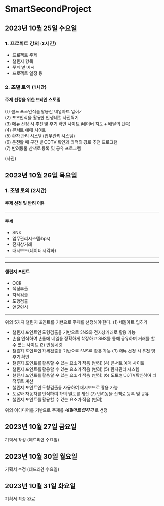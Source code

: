 # SmartSecondProject
## 2023년 10월 25일 수요일            
### 1. 프로젝트 강의 (3시간)
- 프로젝트 주제            
- 챌린지 항목            
- 주제 별 예시            
- 프로젝트 일정 등            

### 2. 조별 토의 (1시간)            
#### 주제 선정을 위한 브레인 스토밍            
(1) 핸드 포즈인식을 활용한 네일아트 입히기            
(2) 포즈인식을 활용한 인생네컷 사진찍기            
(3) 메뉴 선정 시 추천 및 후기 확인 사이트 (네이버 지도 + 배달의 민족)            
(4) 콘서트 예매 사이트            
(5) 환자 관리 시스템 (업무관리 시스템)            
(6) 운전할 때 구간 별 CCTV 확인과 최적의 경로 추천 프로그램            
(7) 반려동물 산책로 등록 및 공유 프로그램            
            
(사진)
## 2023년 10월 26일 목요일            
### 1. 조별 토의 (2시간)
#### 주제 선정 및 반려 이유
---
#### 주제
- SNS
- 업무관리시스템(bps)
- 전자상거래
- 대시보드(데이터 시각화)
---

---
#### 챌린지 포인트
- OCR
- 색상추출
- 자세검출
- 도형검출
- 얼굴인식
---

위의 5가지 챌린지 포인트를 기반으로 주제를 선정해야 한다.
(1) 네일아트 입히기
- 챌린지 포인트인 도형검출을 기반으로 SNS와 전자상거래로 활용 가능
- 손을 인식하여 손톱에 네일을 정확하게 착장하고 SNS를 통해 공유하며 거래를 할 수 있는 사이트
(2) 인생네컷
- 챌린지 포인트인 자세검출을 기반으로 SNS로 활용 가능
(3) 메뉴 선정 시 추천 및 후기 확인
- 챌린지 포인트를 활용할 수 있는 요소가 적음 (반려)
(4) 콘서트 예매 사이트
- 챌린지 포인트를 활용할 수 있는 요소가 적음 (반려)
(5) 환자관리 시스템
- 챌린지 포인트를 활용할 수 있는 요소가 적음 (반려)
(6) 도로별 CCTV확인하여 최적루트 계산
- 챌린지 포인트인 도형검출을 사용하여 대시보드로 활용 가능
- 도로와 자동차를 인식하여 차의 밀도를 계산
(7) 반려동물 산책로 등록 및 공유
- 챌린지 포인트를 활용할 수 있는 요소가 적음 (반려)

위의 아이디어를 기반으로 주제를 **_네일아트 입히기_** 로 선정

## 2023년 10월 27일 금요일
기획서 작성 (데드라인 수요일)

## 2023년 10월 30일 월요일
기획서 수정 (데드라인 수요일)

## 2023년 10월 31일 화요일
기획서 최종 완료




